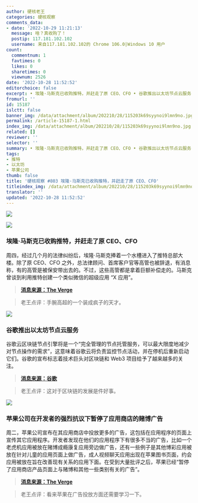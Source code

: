 ```yaml
---
author: 硬核老王
categories: 硬核观察
comments_data:
- date: '2022-10-29 11:21:13'
  message: 啥？真收购了！
  postip: 117.181.102.102
  username: 来自117.181.102.102的 Chrome 106.0|Windows 10 用户
count:
  commentnum: 1
  favtimes: 0
  likes: 0
  sharetimes: 0
  viewnum: 2526
date: '2022-10-28 11:52:52'
editorchoice: false
excerpt: • 埃隆·马斯克已收购推特，并赶走了原 CEO、CFO • 谷歌推出以太坊节点云服务 • 苹果公司在开发者的强烈抗议下暂停了应用商店的赌博广告
fromurl: ''
id: 15187
islctt: false
banner_img: /data/attachment/album/202210/28/115203k69syynoi9lmn9no.jpg
permalink: /article-15187-1.html
index_img: /data/attachment/album/202210/28/115203k69syynoi9lmn9no.jpg
related: []
reviewer: ''
selector: ''
summary: • 埃隆·马斯克已收购推特，并赶走了原 CEO、CFO • 谷歌推出以太坊节点云服务 • 苹果公司在开发者的强烈抗议下暂停了应用商店的赌博广告
tags:
- 推特
- 以太坊
- 苹果公司
thumb: false
title: '硬核观察 #803 埃隆·马斯克已收购推特，并赶走了原 CEO、CFO'
titleindex_img: /data/attachment/album/202210/28/115203k69syynoi9lmn9no.jpg
translator: ''
updated: '2022-10-28 11:52:52'
---
```


![](/data/attachment/album/202210/28/115203k69syynoi9lmn9no.jpg)


![](/data/attachment/album/202210/28/115210oanlqqkblpko3alj.jpg)


### 埃隆·马斯克已收购推特，并赶走了原 CEO、CFO


周四，经过几个月的法律纠纷后，埃隆·马斯克捧着一个水槽进入了推特总部大楼。除了原 CEO、CFO 之外，总法律顾问、首席客户官等高管也被辞退，有消息称，有的高管是被保安带出去的。不过，这些高管都是拿着巨额补偿走的。马斯克曾谈到利用推特创建一个类似微信的超级应用 “X 应用”。



> 
> **[消息来源：The Verge](https://www.theverge.com/2022/10/27/23184519/elon-musk-twitter-acquisition-deal-complete-agreement)**
> 
> 
> 



> 
> 老王点评：手腕高超的一个装成疯子的天才。
> 
> 
> 


![](/data/attachment/album/202210/28/115219gqccb5j1dbpd5hbp.jpg)


### 谷歌推出以太坊节点云服务


谷歌云区块链节点引擎将是一个“完全管理的节点托管服务，可以最大限度地减少对节点操作的需求”，这意味着谷歌云将负责监控节点活动，并在停机后重新启动它们。谷歌的宣布标志着技术巨头对区块链和 Web3 项目给予了越来越多的关注。



> 
> **[消息来源：谷歌](https://cloud.google.com/blog/products/infrastructure-modernization/introducing-blockchain-node-engine)**
> 
> 
> 



> 
> 老王点评：这对于区块链的发展是件好事。
> 
> 
> 


![](/data/attachment/album/202210/28/115233w9ou45t9d1tubuh5.jpg)


### 苹果公司在开发者的强烈抗议下暂停了应用商店的赌博广告


周二，苹果公司宣布在其应用商店中投放更多的广告，这包括在应用程序的页面上宣传其它应用程序。开发者发现在他们的应用程序下有很多不当的广告，比如一个老虎机应用被放在赌博成瘾康复应用旁边做广告，还有一些例子是其他博彩应用被放在针对儿童的应用页面上做广告，成人视频聊天应用出现在苹果图书页面，约会应用被放在旨在改善现有关系的应用下面。在受到大量批评之后，苹果已经“暂停了应用商店产品页面上与赌博和其他一些类别有关的广告”。



> 
> **[消息来源：The Verge](https://www.theverge.com/2022/10/26/23425637/apple-pauses-gambling-ads-developer-outcry)**
> 
> 
> 



> 
> 老王点评：看来苹果在广告投放方面还需要学习一下。
> 
> 
>